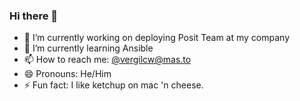 ### Hi there 👋

- 🔭 I’m currently working on deploying Posit Team at my company
- 🌱 I’m currently learning Ansible
- 📫 How to reach me: <a rel="me" href="https://mas.to/@vergilcw">@vergilcw@mas.to</a>
- 😄 Pronouns: He/Him
- ⚡ Fun fact: I like ketchup on mac 'n cheese.

